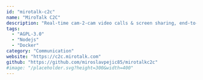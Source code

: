 ```yaml
---
id: "mirotalk-c2c"
name: "MiroTalk C2C"
description: "Real-time cam-2-cam video calls & screen sharing, end-to-end encrypted, to embed in any website with a simple iframe."
tags:
  - "AGPL-3.0"
  - "Nodejs"
  - "Docker"
category: "Communication"
website: "https://c2c.mirotalk.com"
github: "https://github.com/miroslavpejic85/mirotalkc2c"
#image: "/placeholder.svg?height=300&width=400"
---
```



